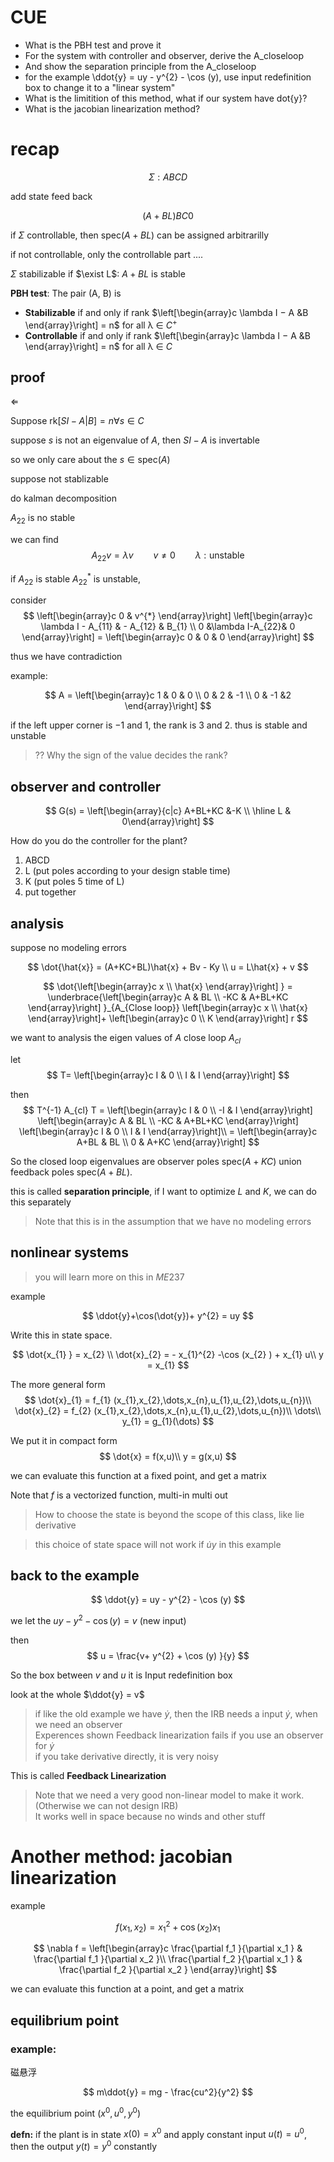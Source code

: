 # CUE
- What is the PBH test and prove it
- For the system with controller and observer, derive the A_closeloop
- And show the separation principle from the A_closeloop
- for the example \ddot{y} =  uy - y^{2} - \cos (y), use input redefinition box to change it to a "linear system"
- What is the limitition of this method, what if our system have dot{y}?
- What is the jacobian linearization method?
# recap


$$
\Sigma : ABCD
$$

add state feed back

$$
(A+BL)BC0
$$

if $\Sigma$ controllable, then $\text{spec}(A+BL)$ can be assigned arbitrarilly

if not controllable, only the controllable part ....

$\Sigma$ stabilizable if $\exist L$: $A+BL$ is stable

**PBH test**: 
The pair (A, B) is
- **Stabilizable** if and only if rank $\left[\begin{array}c \lambda I − A &B \end{array}\right]  = n$ for all λ ∈ $C^{+}$
- **Controllable** if and only if rank $\left[\begin{array}c \lambda I − A &B \end{array}\right]  = n$ for all λ ∈ $C$


## proof

$\Leftarrow$

Suppose $\text{rk}[SI-A|B]=n \forall s\in C$

suppose $s$ is not an eigenvalue of $A$, then $SI-A$ is invertable

so we only care about the $s \in \text{spec}(A)$

suppose not stablizable

do kalman decomposition

$A_{22}$ is no stable

we can find 
$$
A_{22}v = \lambda v \qquad v \neq 0 \qquad \lambda : \text{unstable}
$$

if $A_{22}$ is stable $A_{22} ^{*}$ is unstable, 

consider 
$$
\left[\begin{array}c 0 & v^{*}  \end{array}\right]  \left[\begin{array}c \lambda I - A_{11} & - A_{12} & B_{1} \\ 0 &\lambda I-A_{22}& 0  \end{array}\right]  = \left[\begin{array}c 0 & 0 & 0 \end{array}\right] 
$$

thus we have contradiction

example:

$$
A = \left[\begin{array}c 1 & 0 & 0 \\ 0 & 2 & -1 \\ 0 & -1 &2 \end{array}\right] 
$$

if the left upper corner is $-1$ and $1$, the rank is $3$ and $2$. thus is stable and unstable
> ?? Why the sign of the value decides the rank?

## observer and controller

$$
G(s) = \left[\begin{array}{c|c} A+BL+KC &-K \\ \hline L & 0\end{array}\right] 
$$

How do you do the controller for the plant?
1. ABCD
2. L (put poles according to your design stable time)
3. K (put poles 5 time of L)
4. put together

## analysis

suppose no modeling errors

$$
\dot{\hat{x}} = (A+KC+BL)\hat{x} + Bv - Ky
\\
u = L\hat{x} + v
$$

$$
\dot{\left[\begin{array}c x \\ \hat{x} \end{array}\right] } = 
\underbrace{\left[\begin{array}c 
A & BL \\ -KC & A+BL+KC
 \end{array}\right] 
}_{A_{Close loop}}
\left[\begin{array}c x \\ \hat{x} \end{array}\right]+
\left[\begin{array}c 0 \\ K \end{array}\right] r
$$


we want to analysis the eigen values of $A$ close loop $A_{cl}$

let 
$$
T= \left[\begin{array}c I & 0 \\ I & I \end{array}\right]
$$

then 
$$
T^{-1} A_{cl} T = \left[\begin{array}c I & 0 \\ -I & I \end{array}\right] 
\left[\begin{array}c 
A & BL \\ -KC & A+BL+KC
 \end{array}\right] 
 \left[\begin{array}c I & 0 \\ I & I \end{array}\right]\\
 = \left[\begin{array}c A+BL & BL \\ 0 & A+KC \end{array}\right] 
$$

So the closed loop eigenvalues are observer poles $\text{spec}(A+KC)$ union feedback poles $\text{spec}(A+BL)$. 

this is called **separation principle**, if I want to optimize $L$ and $K$, we can do this separately

> Note that this is in the assumption that we have no modeling errors

## nonlinear systems 
> you will learn more on this in $ME237$

example

$$
\ddot{y}+\cos(\dot{y})+ y^{2}  = uy
$$

Write this in state space.

$$
\dot{x_{1} } = x_{2} \\
\dot{x}_{2}  = - x_{1}^{2} -\cos (x_{2} ) + x_{1} u\\
y = x_{1} 
$$

The more general form
$$
\dot{x}_{1} =   f_{1} (x_{1},x_{2},\dots,x_{n},u_{1},u_{2},\dots,u_{n})\\
\dot{x}_{2} =   f_{2} (x_{1},x_{2},\dots,x_{n},u_{1},u_{2},\dots,u_{n})\\
\dots\\
y_{1} = g_{1}(\dots) 
$$

We put it in compact form
$$
\dot{x} = f(x,u)\\
y = g(x,u)
$$

we can evaluate this function at a fixed point, and get a matrix



Note that $f$ is a vectorized function, multi-in multi out

> How to choose the state is beyond the scope of this class, like lie derivative

> this choice of state space will not work if $\dot{u}y$ in this example

## back to the example

$$
\ddot{y} =  uy - y^{2} - \cos (y)
$$

we let the $uy - y^{2} - \cos (y) = v$ (new input)

then 
$$
u  = \frac{v+ y^{2} + \cos (y) }{y}
$$

So the box between $v$ and $u$ it is Input redefinition box

look at the whole $\ddot{y} = v$

> if like the old example we have $\dot{y}$, then the IRB needs a input $\dot{y}$, when we need an observer\
> Experences shown Feedback linearization fails if you use an observer for $\dot{y}$\
> if you take derivative directly, it is very noisy


This is called **Feedback Linearization**

> Note that we need a very good non-linear model to make it work. (Otherwise we can not design IRB)\
> It works well in space because no winds and other stuff

# Another method: jacobian linearization


example

$$
f(x_{1} ,   x_{2} ) = x_{1}^{2} + \cos (x_{2} )x_{1} 
$$


$$
\nabla f = \left[\begin{array}c \frac{\partial f_1 }{\partial x_1 } & \frac{\partial f_1 }{\partial x_2 }\\
\frac{\partial f_2 }{\partial x_1 } & \frac{\partial f_2 }{\partial x_2 } \end{array}\right] 
$$

we can evaluate this function at a point, and get a matrix

## equilibrium point

### example:
磁悬浮

$$
m\ddot{y} = mg - \frac{cu^2}{y^2}
$$

the equilibrium point $(x^{0} ,u^{0} ,y^{0} )$

**defn:** if the plant is in state $x(0) = x^{0}$ and apply constant input $u(t) = u^{0}$, then the output $y(t) = y^{0}$ constantly